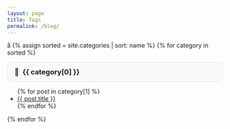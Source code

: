 ```yaml
---
layout: page
title: Tags
permalink: /blog/
---
```


<style>
.folder-category {
  background-color: #f8f9fa;
  border: 1px solid #dee2e6;
  border-radius: 8px;
  padding: 12px 16px;
  margin: 8px 0;
  position: relative;
}
.folder-category::before {
  content: "📁";
  margin-right: 8px;
}
</style>

å
{% assign sorted = site.categories | sort: name  %}
{% for category in sorted %}

<h3 class="folder-category">{{ category[0] }}</h3>
<ul>
    {% for post in category[1] %}
      <li><a href="{{ post.url }}">{{ post.title }}</a></li>
    {% endfor %}
</ul>  
{% endfor %}
